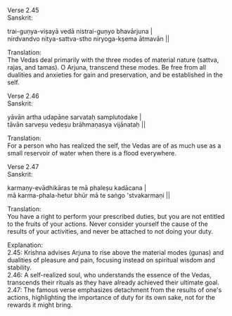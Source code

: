 Verse 2.45     
Sanskrit:        

trai-guṇya-viṣayā vedā nistrai-guṇyo bhavārjuna |       
nirdvandvo nitya-sattva-stho niryoga-kṣema ātmavān ||        

Translation:         
The Vedas deal primarily with the three modes of material nature (sattva, rajas, and tamas). O Arjuna, transcend these modes. Be free from all dualities and anxieties for gain and preservation, and be established in the self.      

Verse 2.46         
Sanskrit:       

yāvān artha udapāne sarvataḥ samplutodake |         
tāvān sarveṣu vedeṣu brāhmaṇasya vijānataḥ ||       

Translation:          
For a person who has realized the self, the Vedas are of as much use as a small reservoir of water when there is a flood everywhere.        

Verse 2.47       
Sanskrit:       

karmaṇy-evādhikāras te mā phaleṣu kadācana |         
mā karma-phala-hetur bhūr mā te saṅgo 'stvakarmaṇi ||     

Translation:           
You have a right to perform your prescribed duties, but you are not entitled to the fruits of your actions. Never consider yourself the cause of the results of your activities, and never be attached to not doing your duty.

Explanation:          
2.45: Krishna advises Arjuna to rise above the material modes (gunas) and dualities of pleasure and pain, focusing instead on spiritual wisdom and stability.      
2.46: A self-realized soul, who understands the essence of the Vedas, transcends their rituals as they have already achieved their ultimate goal.         
2.47: The famous verse emphasizes detachment from the results of one's actions, highlighting the importance of duty for its own sake, not for the rewards it might bring.          
